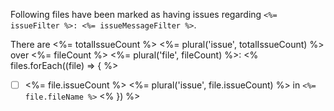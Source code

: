 Following files have been marked as having issues regarding `<%= issueFilter %>: <%= issueMessageFilter %>`.

There are <%= totalIssueCount %> <%= plural('issue', totalIssueCount) %> over <%= fileCount %> <%= plural('file', fileCount) %>:
<% files.forEach((file) => { %>
- [ ] <%= file.issueCount %> <%= plural('issue', file.issueCount) %> in `<%= file.fileName %>` <% }) %>
